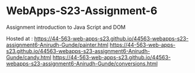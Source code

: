 
# WebApps-S23-Assignment-6
Assignment introduction to Java Script and DOM

Hosted at : https://44-563-web-apps-s23.github.io/44563-webapps-s23-assignment6-Anirudh-Gunde/painter.html
https://44-563-web-apps-s23.github.io/44563-webapps-s23-assignment6-Anirudh-Gunde/candy.html
https://44-563-web-apps-s23.github.io/44563-webapps-s23-assignment6-Anirudh-Gunde/conversions.html